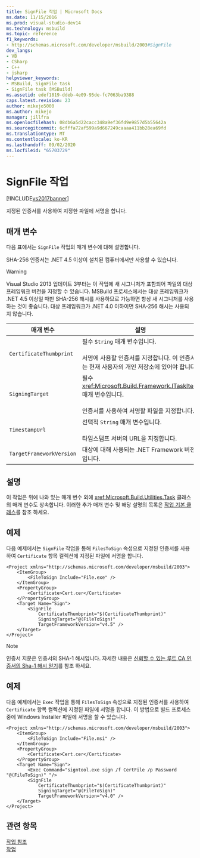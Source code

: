 ```yaml
---
title: SignFile 작업 | Microsoft Docs
ms.date: 11/15/2016
ms.prod: visual-studio-dev14
ms.technology: msbuild
ms.topic: reference
f1_keywords:
- http://schemas.microsoft.com/developer/msbuild/2003#SignFile
dev_langs:
- VB
- CSharp
- C++
- jsharp
helpviewer_keywords:
- MSBuild, SignFile task
- SignFile task [MSBuild]
ms.assetid: edef1819-ddeb-4e09-95de-fc7063ba9388
caps.latest.revision: 23
author: mikejo5000
ms.author: mikejo
manager: jillfra
ms.openlocfilehash: 08db6a5d22cacc348a9ef36fd9e9857d5b55642a
ms.sourcegitcommit: 6cfffa72af599a9d667249caaaa411bb28ea69fd
ms.translationtype: MT
ms.contentlocale: ko-KR
ms.lasthandoff: 09/02/2020
ms.locfileid: "65703729"
---
```

# <a name="signfile-task"></a>SignFile 작업
[!INCLUDE[vs2017banner](../includes/vs2017banner.md)]

지정된 인증서를 사용하여 지정한 파일에 서명을 합니다.  
  
## <a name="parameters"></a>매개 변수  
 다음 표에서는 `SignFile` 작업의 매개 변수에 대해 설명합니다.  
  
 SHA-256 인증서는 .NET 4.5 이상이 설치된 컴퓨터에서만 사용할 수 있습니다.  
  
> [!WARNING]
> Visual Studio 2013 업데이트 3부터는 이 작업에 새 시그니처가 포함되어 파일의 대상 프레임워크 버전을 지정할 수 있습니다. MSBuild 프로세스에서는 대상 프레임워크가 .NET 4.5 이상일 때만 SHA-256 해시를 사용하므로 가능하면 항상 새 시그니처를 사용하는 것이 좋습니다. 대상 프레임워크가 .NET 4.0 이하이면 SHA-256 해시는 사용되지 않습니다.  
  
|매개 변수|설명|  
|---------------|-----------------|  
|`CertificateThumbprint`|필수 `String` 매개 변수입니다.<br /><br /> 서명에 사용할 인증서를 지정합니다. 이 인증서는 현재 사용자의 개인 저장소에 있어야 합니다.|  
|`SigningTarget`|필수 <xref:Microsoft.Build.Framework.ITaskItem> 매개 변수입니다.<br /><br /> 인증서를 사용하여 서명할 파일을 지정합니다.|  
|`TimestampUrl`|선택적 `String` 매개 변수입니다.<br /><br /> 타임스탬프 서버의 URL을 지정합니다.|  
|`TargetFrameworkVersion`|대상에 대해 사용되는 .NET Framework 버전입니다.|  
  
## <a name="remarks"></a>설명  
 이 작업은 위에 나와 있는 매개 변수 외에 <xref:Microsoft.Build.Utilities.Task> 클래스의 매개 변수도 상속합니다. 이러한 추가 매개 변수 및 해당 설명의 목록은 [작업 기본 클래스](../msbuild/task-base-class.md)를 참조 하세요.  
  
## <a name="example"></a>예제  
 다음 예제에서는 `SignFile` 작업을 통해 `FilesToSign` 속성으로 지정된 인증서를 사용하여 `Certificate` 항목 컬렉션에 지정된 파일에 서명을 합니다.  
  
```  
<Project xmlns="http://schemas.microsoft.com/developer/msbuild/2003">  
    <ItemGroup>  
        <FileToSign Include="File.exe" />  
    </ItemGroup>  
    <PropertyGroup>  
        <Certificate>Cert.cer</Certificate>  
    </PropertyGroup>  
    <Target Name="Sign">  
        <SignFile  
            CertificateThumbprint="$(CertificateThumbprint)"  
            SigningTarget="@(FileToSign)"   
            TargetFrameworkVersion="v4.5" />  
    </Target>  
</Project>  
```  
  
> [!NOTE]
> 인증서 지문은 인증서의 SHA-1 해시입니다. 자세한 내용은 [신뢰할 수 있는 루트 CA 인증서의 Sha-1 해시 얻기](https://msdn.microsoft.com/dd641990-9a88-4228-a245-017797131a87)를 참조 하세요.  
  
## <a name="example"></a>예제  
 다음 예제에서는 `Exec` 작업을 통해 `FilesToSign` 속성으로 지정된 인증서를 사용하여 `Certificate` 항목 컬렉션에 지정된 파일에 서명을 합니다. 이 방법으로 빌드 프로세스 중에 Windows Installer 파일에 서명을 할 수 있습니다.  
  
```  
<Project xmlns="http://schemas.microsoft.com/developer/msbuild/2003">  
    <ItemGroup>  
        <FileToSign Include="File.msi" />  
    </ItemGroup>  
    <PropertyGroup>  
        <Certificate>Cert.cer</Certificate>  
    </PropertyGroup>  
    <Target Name="Sign">  
        <Exec Command="signtool.exe sign /f CertFile /p Password "@(FileToSign)" "/>  
        <SignFile  
            CertificateThumbprint="$(CertificateThumbprint)"  
            SigningTarget="@(FileToSign)"   
            TargetFrameworkVersion="v4.0" />  
    </Target>  
</Project>  
```  
  
## <a name="see-also"></a>관련 항목  
 [작업 참조](../msbuild/msbuild-task-reference.md)   
 [작업](../msbuild/msbuild-tasks.md)
